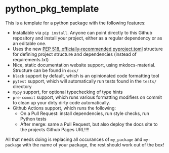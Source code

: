 # python_pkg_template

This is a template for a python package with the following features:

* Installable via `pip install`. Anyone can point directly to this Github repository and install your project, either as a regular dependency or as an editable one.
* Uses the new [PEP 518, officially-recommended pyproject.toml](https://pip.pypa.io/en/stable/reference/build-system/pyproject-toml/) structure for defining project structure and dependencies (instead of requirements.txt)
* Nice, static documentation website support, using mkdocs-material. Structure can be found in `docs/`
* `black` support by default, which is an opinionated code formatting tool
* `pytest` support, which will automatically run tests found in the `tests/` directory
* `mypy` support, for optional typechecking of type hints
* `pre-commit` support, which runs various formatting modifiers on commit to clean up your dirty dirty code automatically.
* Github Actions support, which runs the following:
    * On a Pull Request: install dependencies, run style checks, run Python tests
    * After merge: same a Pull Request, but also deploy the docs site to the projects Github Pages URL!!!!

All that needs doing is replacing all occurances of `my_package` and `my-package` with the name of your package, the rest should work out of the box!
